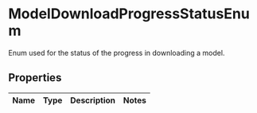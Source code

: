 # ModelDownloadProgressStatusEnum

Enum used for the status of the progress in downloading a model.

## Properties

Name | Type | Description | Notes
------------ | ------------- | ------------- | -------------



